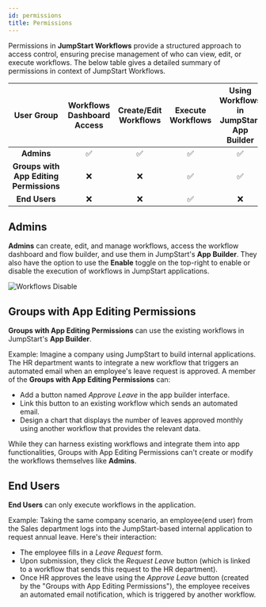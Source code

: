 ```yaml
---
id: permissions
title: Permissions
---
```


Permissions in **JumpStart Workflows** provide a structured approach to access control, ensuring precise management of who can view, edit, or execute workflows. The below table gives a detailed summary of permissions in context of JumpStart Workflows. 

| User Group                          | Workflows Dashboard Access | Create/Edit Workflows | Execute Workflows | Using Workflows in JumpStart App Builder | Enable/Disable Workflows |
|:------------------------------------:|:-----------------:|:--------:|:----------:|:------------:|:-------------:|
| **Admins**                          | ✅               | ✅      | ✅       | ✅          | ✅          |
| **Groups with App Editing Permissions** | ❌           | ❌      | ✅       | ✅          | ❌          |
| **End Users**                          | ❌               | ❌      | ✅       | ❌          | ❌          |

<div style={{paddingTop:'24px', paddingBottom:'24px'}}>

## Admins
**Admins** can create, edit, and manage workflows, access the workflow dashboard and flow builder, and use them in JumpStart's **App Builder**. They also have the option to use the **Enable** toggle on the top-right to enable or disable the execution of workflows in JumpStart applications.

<div style={{textAlign: 'center'}}>
    <img style={{ border:'0', marginBottom:'15px', borderRadius:'5px', boxShadow: '0px 1px 3px rgba(0, 0, 0, 0.2)' }} className="screenshot-full" src="/img/workflows/permissions/enable-checkmark.png" alt="Workflows Disable" />
</div>

</div>

<div style={{paddingTop:'24px', paddingBottom:'24px'}}>

## Groups with App Editing Permissions
**Groups with App Editing Permissions** can use the existing workflows in JumpStart's **App Builder**. 

Example:
Imagine a company using JumpStart to build internal applications. The HR department wants to integrate a new workflow that triggers an automated email when an employee's leave request is approved. A member of the **Groups with App Editing Permissions** can:

- Add a button named *Approve Leave* in the app builder interface.
- Link this button to an existing workflow which sends an automated email.
- Design a chart that displays the number of leaves approved monthly using another workflow that provides the relevant data.

While they can harness existing workflows and integrate them into app functionalities, Groups with App Editing Permissions can't create or modify the workflows themselves like **Admins**.

</div>

<div style={{paddingTop:'24px', paddingBottom:'24px'}}>

## End Users

**End Users** can only execute workflows in the application. 

Example:
Taking the same company scenario, an employee(end user) from the Sales department logs into the JumpStart-based internal application to request annual leave. Here's their interaction:

- The employee fills in a *Leave Request* form.
- Upon submission, they click the *Request Leave* button (which is linked to a workflow that sends this request to the HR department).
- Once HR approves the leave using the *Approve Leave* button (created by the "Groups with App Editing Permissions"), the employee receives an automated email notification, which is triggered by another workflow.

</div>

